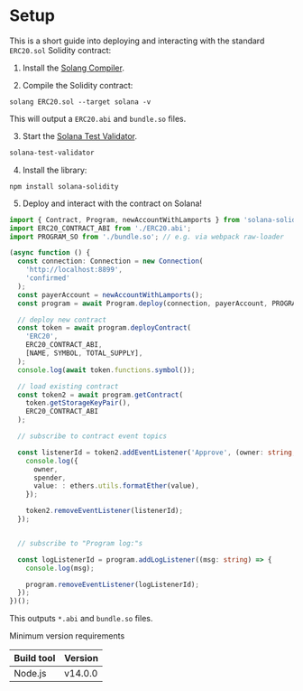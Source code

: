 # Setup

This is a short guide into deploying and interacting with the standard `ERC20.sol` Solidity contract:

1. Install the [Solang Compiler](https://solang.readthedocs.io/en/latest/).

2. Compile the Solidity contract:

```
solang ERC20.sol --target solana -v
```

This will output a `ERC20.abi` and `bundle.so` files.

3. Start the [Solana Test Validator](https://docs.solana.com/developing/test-validator).

```bash
solana-test-validator
```

4. Install the library:

```
npm install solana-solidity
```

5. Deploy and interact with the contract on Solana!

```typescript
import { Contract, Program, newAccountWithLamports } from 'solana-solidity';
import ERC20_CONTRACT_ABI from './ERC20.abi';
import PROGRAM_SO from './bundle.so'; // e.g. via webpack raw-loader

(async function () {
  const connection: Connection = new Connection(
    'http://localhost:8899',
    'confirmed'
  );
  const payerAccount = newAccountWithLamports();
  const program = await Program.deploy(connection, payerAccount, PROGRAM_SO);

  // deploy new contract
  const token = await program.deployContract(
    'ERC20',
    ERC20_CONTRACT_ABI,
    [NAME, SYMBOL, TOTAL_SUPPLY],
  );
  console.log(await token.functions.symbol());

  // load existing contract
  const token2 = await program.getContract(
    token.getStorageKeyPair(),
    ERC20_CONTRACT_ABI
  );

  // subscribe to contract event topics

  const listenerId = token2.addEventListener('Approve', (owner: string, spender: string, value: string) => {
    console.log({
      owner,
      spender,
      value: : ethers.utils.formatEther(value),
    });

    token2.removeEventListener(listenerId);
  });


  // subscribe to "Program log:"s

  const logListenerId = program.addLogListener((msg: string) => {
    console.log(msg);

    program.removeEventListener(logListenerId);
  });
})();
```

This outputs `*.abi` and `bundle.so` files.

Minimum version requirements

| Build tool | Version |
| :--------- | :------ |
| Node.js    | v14.0.0 |
